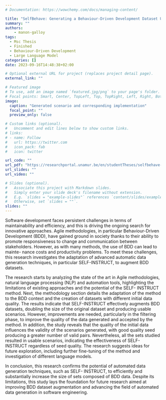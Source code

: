 ```yaml
---
# Documentation: https://wowchemy.com/docs/managing-content/

title: "SelfBehave: Generating a Behaviour-Driven Development Dataset Using the SELF-INSTRUCT Method"
summary: ""
authors: 
    - manon-galloy
tags:
  - Msc Thesis
  - Finished
  - Behaviour-Driven Development
  - Large Language Model
categories: []
date: 2023-09-16T14:48:38+02:00

# Optional external URL for project (replaces project detail page).
external_link: ""

# Featured image
# To use, add an image named `featured.jpg/png` to your page's folder.
# Focal points: Smart, Center, TopLeft, Top, TopRight, Left, Right, BottomLeft, Bottom, BottomRight.
image:
  caption: "Generated scenario and corresponding implementation"
  focal_point: ""
  preview_only: false

# Custom links (optional).
#   Uncomment and edit lines below to show custom links.
# links:
# - name: Follow
#   url: https://twitter.com
#   icon_pack: fab
#   icon: twitter

url_code: ""
url_pdf: "https://researchportal.unamur.be/en/studentTheses/selfbehave-generating-a-behaviour-driven-development-dataset-usin"
url_slides: ""
url_video: ""

# Slides (optional).
#   Associate this project with Markdown slides.
#   Simply enter your slide deck's filename without extension.
#   E.g. `slides = "example-slides"` references `content/slides/example-slides.md`.
#   Otherwise, set `slides = ""`.
slides: ""
---
```


Software development faces persistent challenges in terms of maintainability and efficiency, and this is driving the ongoing search for innovative approaches. Agile methodologies, in particular Behaviour-Driven Development (BDD), have gained ground in society thanks to their ability to promote responsiveness to change and communication between stakeholders. However, as with many methods, the use of BDD can lead to mainte- nance costs and productivity problems. To meet these challenges, this research investigates the adaptation of advanced automatic data generation techniques, in particular SELF-INSTRUCT, to augment BDD datasets.

The research starts by analyzing the state of the art in Agile methodologies, natural language processing (NLP) and automation tools, highlighting the limitations of existing approaches and the potential of the SELF- INSTRUCT method. Next, the methodology section details the adaptation of the method to the BDD context and the creation of datasets with different initial data quality. The results indicate that SELF-INSTRUCT effectively augments BDD datasets, doubling the size of the original dataset and producing usable scenarios. However, improvements are needed, particularly in the filtering phase, to improve the quality of the data generated and accepted by the method.
In addition, the study reveals that the quality of the initial data influences the validity of the scenarios generated, with good quality seed producing a greater number of valid pairs. Nevertheless, all the sets studied resulted in usable scenarios, indicating the effectiveness of SELF-INSTRUCT regardless of seed quality. The research suggests ideas for future exploration, including further fine-tuning of the method and investigation of different language models.

In conclusion, this research confirms the potential of automated data generation techniques, such as SELF- INSTRUCT, to efficiently and substantially increase the size of sets composed of BDD data. Despite its limitations, this study lays the foundation for future research aimed at improving BDD dataset augmentation and advancing the field of automated data generation in software engineering.
